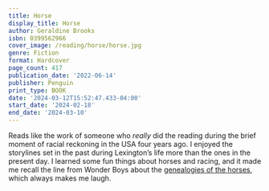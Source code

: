 ```yaml
---
title: Horse
display_title: Horse
author: Geraldine Brooks
isbn: 0399562966
cover_image: /reading/horse/horse.jpg
genre: Fiction
format: Hardcover
page_count: 417
publication_date: '2022-06-14'
publisher: Penguin
print_type: BOOK
date: '2024-03-12T15:52:47.433-04:00'
start_date: '2024-02-18'
end_date: '2024-03-10'
---
```


Reads like the work of someone who *really* did the reading during the brief moment of racial reckoning in the USA four years ago. I enjoyed the storylines set in the past during Lexington’s life more than the ones in the present day. I learned some fun things about horses and racing, and it made me recall the line from Wonder Boys about the [genealogies of the horses](https://www.youtube.com/watch?v=I8PLjzTzy08), which always makes me laugh.
